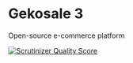 Gekosale 3
============
Open-source e-commerce platform

[![Scrutinizer Quality Score](https://scrutinizer-ci.com/g/gekosale/Gekosale3/badges/quality-score.png?s=5f417ea24568f583db447e4cec5d521bdef9820f)](https://scrutinizer-ci.com/g/gekosale/Gekosale3/)